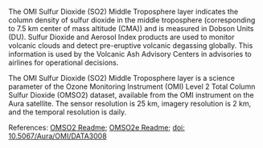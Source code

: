 The OMI Sulfur Dioxide (SO2) Middle Troposphere layer indicates the column density of sulfur dioxide in the middle troposphere (corresponding to 7.5 km center of mass altitude (CMA)) and is measured in Dobson Units (DU). Sulfur Dioxide and Aerosol Index products are used to monitor volcanic clouds and detect pre-eruptive volcanic degassing globally. This information is used by the Volcanic Ash Advisory Centers in advisories to airlines for operational decisions.

The OMI Sulfur Dioxide (SO2) Middle Troposphere layer is a science parameter of the Ozone Monitoring Instrument (OMI) Level 2 Total Column Sulfur Dioxide (OMSO2) dataset, available from the OMI instrument on the Aura satellite. The sensor resolution is 25 km, imagery resolution is 2 km, and the temporal resolution is daily.

References: [OMSO2 Readme](https://so2.gsfc.nasa.gov/Documentation/OMSO2Readme_V120_20140926.htm); [OMSO2e Readme](https://acdisc.gesdisc.eosdis.nasa.gov/data/Aura_OMI_Level3/OMSO2e.003/doc/README.OMSO2e.pdf); [doi: 10.5067/Aura/OMI/DATA3008](https://disc.gsfc.nasa.gov/datacollection/OMSO2e_V003.html)
